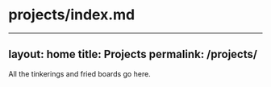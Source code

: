 # projects/index.md
---
layout: home
title: Projects
permalink: /projects/
---

All the tinkerings and fried boards go here.
